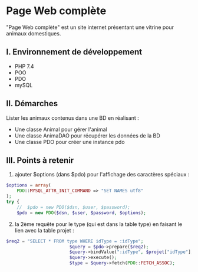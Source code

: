 # Page Web complète

"Page Web complète" est un site internet présentant une vitrine pour animaux domestiques.

## I. Environnement de développement

* PHP 7.4
* POO
* PDO
* mySQL

## II. Démarches
Lister les animaux contenus dans une BD en réalisant :
- Une classe Animal pour gérer l'animal
- Une classe AnimaDAO pour récupérer les données de la BD
- Une classe PDO pour créer une instance pdo

## III. Points à retenir
 
1. ajouter $options (dans $pdo) pour l'affichage des caractères spéciaux :
```php
$options = array(
    PDO::MYSQL_ATTR_INIT_COMMAND => "SET NAMES utf8"
);
try {
    //  $pdo = new PDO($dsn, $user, $password);
    $pdo = new PDO($dsn, $user, $password, $options);
```

2. la 2ème requête pour le type (qui est dans la table type) en faisant le lien avec la table projet :

```php
$req2 = "SELECT * FROM type WHERE idType = :idType";
                        $query = $pdo->prepare($req2);
                        $query->bindValue(":idType", $projet["idType"], PDO::PARAM_INT);
                        $query->execute();
                        $type = $query->fetch(PDO::FETCH_ASSOC);
```